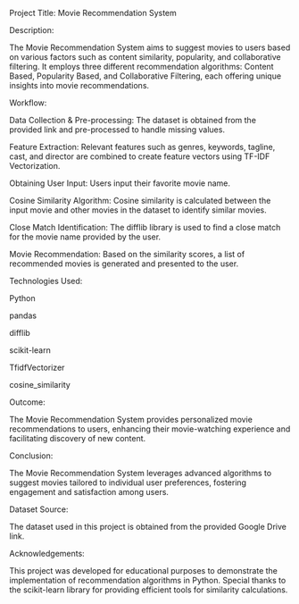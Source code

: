 Project Title: Movie Recommendation System

Description:

The Movie Recommendation System aims to suggest movies to users based on various factors such as content similarity, popularity, and collaborative filtering. It employs three different recommendation algorithms: Content Based, Popularity Based, and Collaborative Filtering, each offering unique insights into movie recommendations.

Workflow:

Data Collection & Pre-processing: The dataset is obtained from the provided link and pre-processed to handle missing values.

Feature Extraction: Relevant features such as genres, keywords, tagline, cast, and director are combined to create feature vectors using TF-IDF Vectorization.

Obtaining User Input: Users input their favorite movie name.

Cosine Similarity Algorithm: Cosine similarity is calculated between the input movie and other movies in the dataset to identify similar movies.

Close Match Identification: The difflib library is used to find a close match for the movie name provided by the user.

Movie Recommendation: Based on the similarity scores, a list of recommended movies is generated and presented to the user.

Technologies Used:

Python

pandas

difflib

scikit-learn

TfidfVectorizer

cosine_similarity

Outcome:

The Movie Recommendation System provides personalized movie recommendations to users, enhancing their movie-watching experience and facilitating discovery of new content.

Conclusion:

The Movie Recommendation System leverages advanced algorithms to suggest movies tailored to individual user preferences, fostering engagement and satisfaction among users.

Dataset Source:

The dataset used in this project is obtained from the provided Google Drive link.

Acknowledgements:

This project was developed for educational purposes to demonstrate the implementation of recommendation algorithms in Python. Special thanks to the scikit-learn library for providing efficient tools for similarity calculations.
